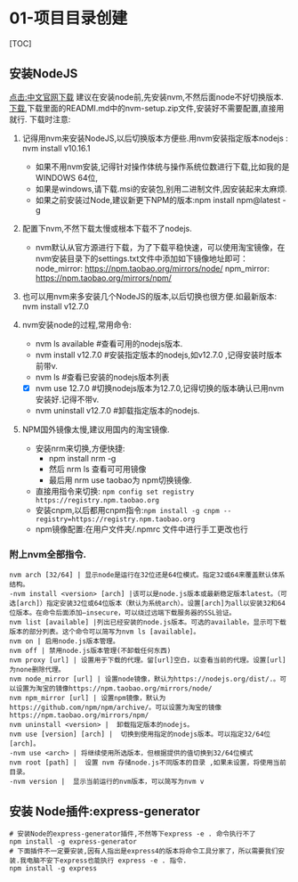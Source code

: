 # 01-项目目录创建
[TOC]

## 安装NodeJS
[点击:中文官网下载](http://nodejs.cn/download/)
建议在安装node前,先安装nvm,不然后面node不好切换版本.[下载](https://github.com/coreybutler/nvm-windows/releases),下载里面的READMI.md中的nvm-setup.zip文件,安装好不需要配置,直接用就行.
下载时注意:
1. 记得用nvm来安装NodeJS,以后切换版本方便些.用nvm安装指定版本nodejs : nvm install v10.16.1
    + 如果不用nvm安装,记得针对操作体统与操作系统位数进行下载,比如我的是WINDOWS 64位,
    + 如果是windows,请下载.msi的安装包,别用二进制文件,因安装起来太麻烦.
    + 如果之前安装过Node,建议新更下NPM的版本:npm install npm@latest -g
2. 配置下nvm,不然下载太慢或根本下载不了nodejs.
    - nvm默认从官方源进行下载，为了下载平稳快速，可以使用淘宝镜像，在nvm安装目录下的settings.txt文件中添加如下镜像地址即可：
                    node_mirror: https://npm.taobao.org/mirrors/node/
                    npm_mirror: https://npm.taobao.org/mirrors/npm/

3. 也可以用nvm来多安装几个NodeJS的版本,以后切换也很方便.如最新版本: nvm install v12.7.0
4. nvm安装node的过程,常用命令:
    - nvm ls available #查看可用的nodejs版本.
    - nvm install v12.7.0 #安装指定版本的nodejs,如v12.7.0 ,记得安装时版本前带v.
    - nvm ls  #查看已安装的nodejs版本列表
    - [x] nvm use 12.7.0  #切换nodejs版本为12.7.0,记得切换的版本确认已用nvm安装好.记得不带v.
    - nvm uninstall v12.7.0 #卸载指定版本的nodejs.

5. NPM国外镜像太慢,建议用国内的淘宝镜像.
    - 安装nrm来切换,方便快捷: 
        - npm install nrm -g
        - 然后 nrm ls 查看可可用镜像
        - 最后用 nrm use taobao为 npm切换镜像.
    - 直接用指令来切换: `npm config set registry https://registry.npm.taobao.org`
    - 安装cnpm,以后都用cnpm指令:`npm install -g cnpm --registry=https://registry.npm.taobao.org`
    - npm镜像配置:在用户文件夹/.npmrc 文件中进行手工更改也行

### 附上nvm全部指令.
```table
nvm arch [32/64] | 显示node是运行在32位还是64位模式。指定32或64来覆盖默认体系结构。 
-nvm install <version> [arch] |该可以是node.js版本或最新稳定版本latest。（可选[arch]）指定安装32位或64位版本（默认为系统arch）。设置[arch]为all以安装32和64位版本。在命令后面添加–insecure，可以绕过远端下载服务器的SSL验证。
nvm list [available] |列出已经安装的node.js版本。可选的available，显示可下载版本的部分列表。这个命令可以简写为nvm ls [available]。
nvm on | 启用node.js版本管理。
nvm off | 禁用node.js版本管理(不卸载任何东西)
nvm proxy [url] | 设置用于下载的代理。留[url]空白，以查看当前的代理。设置[url]为none删除代理。
nvm node_mirror [url] | 设置node镜像，默认为https://nodejs.org/dist/.。可以设置为淘宝的镜像https://npm.taobao.org/mirrors/node/
nvm npm_mirror [url] | 设置npm镜像，默认为https://github.com/npm/npm/archive/。可以设置为淘宝的镜像https://npm.taobao.org/mirrors/npm/
nvm uninstall <version> |  卸载指定版本的nodejs。
nvm use [version] [arch] |  切换到使用指定的nodejs版本。可以指定32/64位[arch]。 
-nvm use <arch> | 将继续使用所选版本，但根据提供的值切换到32/64位模式
nvm root [path] |  设置 nvm 存储node.js不同版本的目录 ,如果未设置，将使用当前目录。 
-nvm version |  显示当前运行的nvm版本，可以简写为nvm v
```

## 安装 Node插件:express-generator
```shell
# 安装Node的express-generator插件,不然等下express -e . 命令执行不了
npm install -g express-generator 
# 下面插件不一定要安装,因有人指出是express4的版本将命令工具分家了，所以需要我们安装.我电脑不安下express也能执行 express -e . 指令.
npm install -g express 
```
